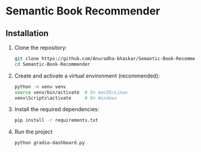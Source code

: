 # Semantic Book Recommender

## Installation

1. Clone the repository:

   ```bash
   git clone https://github.com/Anuradha-bhaskar/Semantic-Book-Recommender.git
   cd Semantic-Book-Recommender
   ```

2. Create and activate a virtual environment (recommended):

   ```bash
   python -m venv venv
   source venv/bin/activate  # On macOS/Linux
   venv\Scripts\activate     # On Windows
   ```

3. Install the required dependencies:

   ```bash
   pip install -r requirements.txt
   ```

4. Run the project

    ```bash
    python gradio-dashboard.py
    ```
